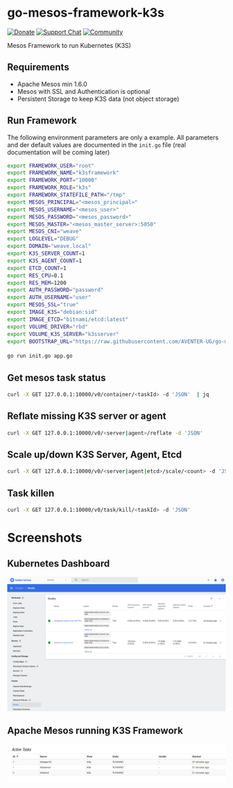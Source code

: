 # go-mesos-framework-k3s

[![Donate](https://img.shields.io/liberapay/receives/AVENTER.svg?logo=liberapay)](https://liberapay.com/mesos)
[![Support Chat](https://img.shields.io/static/v1?label=Chat&message=Support&color=brightgreen)](https://riot.im/app/#/room/#support:matrix.aventer.biz)
[![Community](https://img.shields.io/static/v1?label=Community&message=Talk&color=brightgreen)](https://community.aventer.biz/post/46)


Mesos Framework to run Kubernetes (K3S)

## Requirements

- Apache Mesos min 1.6.0
- Mesos with SSL and Authentication is optional
- Persistent Storage to keep K3S data (not object storage)

## Run Framework 

The following environment parameters are only a example. All parameters and der default values are documented in the `init.go` file (real documentation will be coming later)


```Bash
export FRAMEWORK_USER="root"
export FRAMEWORK_NAME="k3sframework"
export FRAMEWORK_PORT="10000"
export FRAMEWORK_ROLE="k3s"
export FRAMEWORK_STATEFILE_PATH="/tmp"
export MESOS_PRINCIPAL="<mesos_principal>"
export MESOS_USERNAME="<mesos_user>"
export MESOS_PASSWORD="<mesos_password>"
export MESOS_MASTER="<mesos_master_server>:5050"
export MESOS_CNI="weave"
export LOGLEVEL="DEBUG"
export DOMAIN="weave.local"
export K3S_SERVER_COUNT=1
export K3S_AGENT_COUNT=1
export ETCD_COUNT=1
export RES_CPU=0.1
export RES_MEM=1200
export AUTH_PASSWORD="password"
export AUTH_USERNAME="user"
export MESOS_SSL="true"
export IMAGE_K3S="debian:sid"
export IMAGE_ETCD="bitnami/etcd:latest"
export VOLUME_DRIVER="rbd"
export VOLUME_K3S_SERVER="k3sserver"
export BOOTSTRAP_URL="https://raw.githubusercontent.com/AVENTER-UG/go-mesos-framework-k3s/master/bootstrap/bootstrap.sh"

go run init.go app.go
```

## Get mesos task status

```Bash
curl -X GET 127.0.0.1:10000/v0/container/<taskId> -d 'JSON'  | jq
```

## Reflate missing K3S server or agent

```Bash
curl -X GET 127.0.0.1:10000/v0/<server|agent>/reflate -d 'JSON'
```

## Scale up/down K3S Server, Agent, Etcd

```Bash
curl -X GET 127.0.0.1:10000/v0/<server|agent|etcd>/scale/<count> -d 'JSON'
```

## Task killen

```Bash
curl -X GET 127.0.0.1:10000/v0/task/kill/<taskId> -d 'JSON'
```

# Screenshots

## Kubernetes Dashboard

![image_2021-05-01-15-09-30](vx_images/image_2021-05-01-15-09-30.png)

## Apache Mesos running K3S Framework

![image_2021-05-01-15-10-54](vx_images/image_2021-05-01-15-10-54.png)
